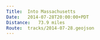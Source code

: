 ```yaml
---
Title:	Into Massachusetts
Date:	2014-07-28T20:00:00+PDT
Distance:	73.9 miles
Route:	tracks/2014-07-28.geojson
---
```


